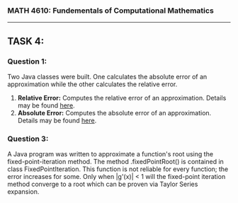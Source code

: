 ### MATH 4610: Fundementals of Computational Mathematics 
***

## TASK 4:

### Question 1:

Two Java classes were built. One calculates the absolute error of an approximation while the other calculates the relative error. 

1. **Relative Error:** Computes the relative error of an approximation. Details may be found [here](https://github.com/HyrumHansen/math4610/blob/main/code/task4/RelativeError.md).
2. **Absolute Error:** Computes the absolute error of an approximation. Details may be found [here](https://github.com/HyrumHansen/math4610/blob/main/code/task4/AbsoluteError.md).

### Question 3: 

A Java program was written to approximate a function's root using the fixed-point-iteration method. The method .fixedPointRoot() is contained in class FixedPointIteration. This function is not reliable for every function; the error increases for some. Only when |g'(x)| < 1 will the fixed-point iteration method converge to a root which can be proven via Taylor Series expansion.
